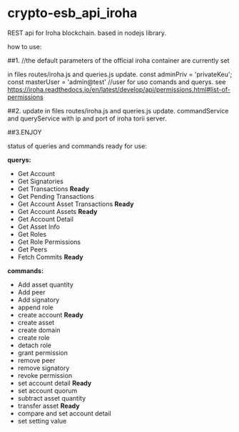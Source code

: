 # crypto-esb_api_iroha

REST api for Iroha blockchain. based in nodejs library.

how to use:

##1.
//the default parameters of the official iroha container are currently set

in files routes/iroha.js and queries.js update.
const adminPriv = 'privateKeu';
const masterUser = 'admin@test' //user for uso comands and querys. see https://iroha.readthedocs.io/en/latest/develop/api/permissions.html#list-of-permissions

##2. update in files routes/iroha.js and queries.js update. 
commandService and queryService with ip and port of iroha torii server. 

##3.ENJOY



status of queries and commands ready for use:
			
**querys:** 
- Get Account		
- Get Signatories		
- Get Transactions **Ready**
- Get Pending Transactions		
- Get Account Asset Transactions **Ready**
- Get Account Assets **Ready**
- Get Account Detail	
- Get Asset Info		
- Get Roles		
- Get Role Permissions		
- Get Peers		
- Fetch Commits	**Ready**
			
**commands:** 
- Add asset quantity		
- Add peer		
- Add signatory		
- append role		
- create account **Ready**
- сreate asset		
- create domain		
- create role		
- detach role		
- grant permission		
- remove peer		
- remove signatory		
- revoke permission		
- set account detail **Ready**
- set account quorum		
- subtract asset quantity 		
- transfer asset **Ready**		
- compare and set account detail		
- set setting value		

